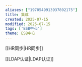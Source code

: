 ```yaml
---
aliases: ["1970549913937802175"]
title: 集成
created: 2025-07-15
modified: 2025-07-15
tags: ['ESB中心']
theme: ESB中心
---
```


[[HR同步|HR同步]]

[[LDAP认证|LDAP认证]]